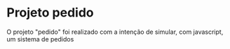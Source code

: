 # Projeto pedido
O projeto "pedido" foi realizado com a intenção de simular, com javascript, um sistema de pedidos